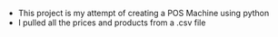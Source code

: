 - This project is my attempt of creating a POS Machine using python
- I pulled all the prices and products from a .csv file
